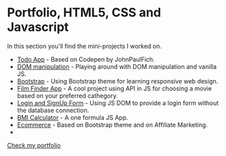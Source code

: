 # Portfolio, HTML5, CSS and Javascript 

In this section you'll find the mini-projects I worked on.

*  [Todo App](https://iamcalinprojects.github.io/portfolio/) - Based on Codepen by JohnPaulFich.
*  [DOM manipulation](https://iamcalinprojects.github.io/portfolio/) - Playing around with DOM manipulation and vanilla JS.
*  [Bootstrap](https://iamcalinprojects.github.io/portfolio/) - Using Bootstrap theme for learning responsive web design.
*  [Film Finder App](https://iamcalinprojects.github.io/portfolio/) - A cool project using API in JS for choosing a movie based on your preferred cathegory. 
*  [Login and SignUp Form](https://iamcalinprojects.github.io/portfolio/) - Using JS DOM to provide a login form without the database connection. 
*  [BMI Calculator](https://iamcalinprojects.github.io/portfolio/) - A one formula JS App.
*  [Ecommerce](https://www.cosaregali.com/) - Based on Bootstrap theme and on Affiliate Marketing. 
*  
[Check my portfolio](https://iamcalinprojects.github.io/portfolio/)
